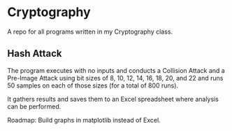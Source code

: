 # Cryptography
A repo for all programs written in my Cryptography class.

## Hash Attack
The program executes with no inputs and conducts a Collision Attack and a Pre-Image Attack using bit sizes of 8, 10, 12, 14, 16, 18, 20, and 22 and runs 50 samples on each of those sizes (for a total of 800 runs).

It gathers results and saves them to an Excel spreadsheet where analysis can be performed.

Roadmap: Build graphs in matplotlib instead of Excel.
